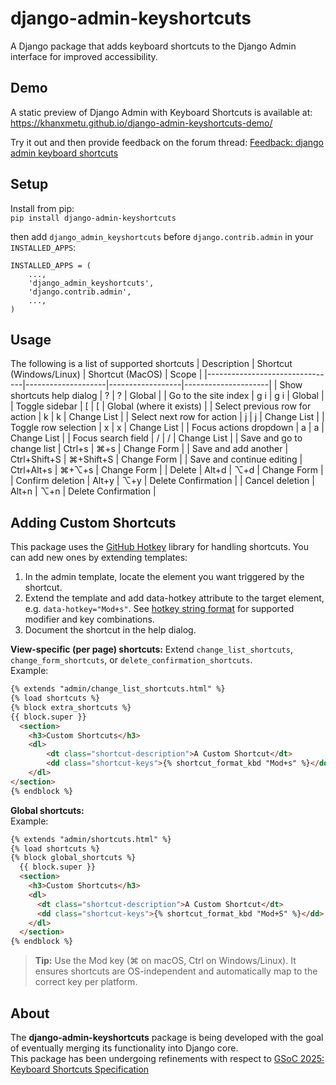 # django-admin-keyshortcuts
A Django package that adds keyboard shortcuts to the Django Admin interface for improved accessibility.  

## Demo
A static preview of Django Admin with Keyboard Shortcuts is available at:  
https://khanxmetu.github.io/django-admin-keyshortcuts-demo/

Try it out and then provide feedback on the forum thread: [Feedback: django admin keyboard shortcuts](https://forum.djangoproject.com/t/feedback-django-admin-keyboard-shortcuts/42783)

## Setup
Install from pip:  
`pip install django-admin-keyshortcuts`

then add `django_admin_keyshortcuts` before `django.contrib.admin` in your `INSTALLED_APPS`:

```
INSTALLED_APPS = (
    ...,
    'django_admin_keyshortcuts',
    'django.contrib.admin', 
    ...,
)
```

## Usage
The following is a list of supported shortcuts
| Description                    | Shortcut (Windows/Linux) | Shortcut (MacOS) | Scope               |
|--------------------------------|--------------------|------------------|---------------------|
| Show shortcuts help dialog     | ?                  | ?                | Global              |
| Go to the site index           | g i                | g i              | Global              |
| Toggle sidebar                 | [                  | [                | Global (where it exists) |
| Select previous row for action | k                  | k                | Change List         |
| Select next row for action     | j                  | j                | Change List         |
| Toggle row selection           | x                  | x                | Change List         |
| Focus actions dropdown         | a                  | a                | Change List         |
| Focus search field             | /                  | /                | Change List         |
| Save and go to change list     | Ctrl+s             | ⌘+s              | Change Form         |
| Save and add another           | Ctrl+Shift+S       | ⌘+Shift+S        | Change Form         |
| Save and continue editing      | Ctrl+Alt+s         | ⌘+⌥+s            | Change Form         |
| Delete                         | Alt+d              | ⌥+d              | Change Form         |
| Confirm deletion               | Alt+y              | ⌥+y              | Delete Confirmation |
| Cancel deletion                | Alt+n              | ⌥+n              | Delete Confirmation |

## Adding Custom Shortcuts
This package uses the [GitHub Hotkey](https://github.com/github/hotkey) library for handling shortcuts. You can add new ones by extending templates:
1. In the admin template, locate the element you want triggered by the shortcut.
2. Extend the template and add data-hotkey attribute to the target element, e.g. `data-hotkey="Mod+s"`. See [hotkey string format](https://github.com/github/hotkey?tab=readme-ov-file#hotkey-string-format) for supported modifier and key combinations.
3. Document the shortcut in the help dialog.

**View-specific (per page) shortcuts:** Extend `change_list_shortcuts`, `change_form_shortcuts`, or `delete_confirmation_shortcuts`.  
Example:
```html
{% extends "admin/change_list_shortcuts.html" %}
{% load shortcuts %}
{% block extra_shortcuts %}
{{ block.super }}
  <section>
    <h3>Custom Shortcuts</h3>
    <dl>
        <dt class="shortcut-description">A Custom Shortcut</dt>
        <dd class="shortcut-keys">{% shortcut_format_kbd "Mod+s" %}</dd>
    </dl>
</section>
{% endblock %}
```
**Global shortcuts:**  
Example:
```html
{% extends "admin/shortcuts.html" %}
{% load shortcuts %}
{% block global_shortcuts %}
  {{ block.super }}
  <section>
    <h3>Custom Shortcuts</h3>
    <dl>
      <dt class="shortcut-description">A Custom Shortcut</dt>
      <dd class="shortcut-keys">{% shortcut_format_kbd "Mod+S" %}</dd>
    </dl>
  </section>
{% endblock %}
``` 

> **Tip:** Use the Mod key (⌘ on macOS, Ctrl on Windows/Linux). It ensures shortcuts are OS-independent and automatically map to the correct key per platform.
## About
The **django-admin-keyshortcuts** package is being developed with the goal of eventually merging its functionality into Django core.  
This package has been undergoing refinements with respect to [GSoC 2025: Keyboard Shortcuts Specification](https://docs.google.com/document/d/1sFyl53B4IPWpYX7Q0vJYaNiCaJbe3Ym3_m1Dgk_gmr8/)
